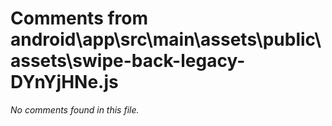 # Comments from android\app\src\main\assets\public\assets\swipe-back-legacy-DYnYjHNe.js

*No comments found in this file.*

